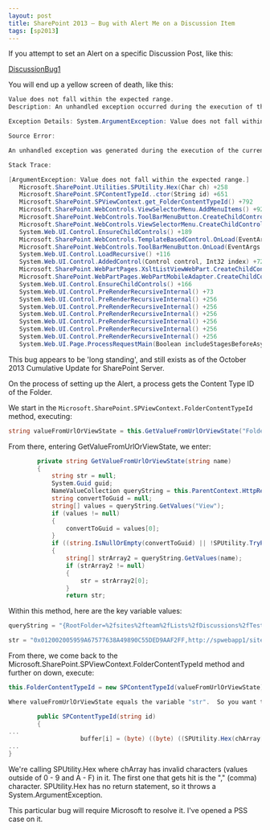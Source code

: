 ```yaml
---
layout: post
title: SharePoint 2013 – Bug with Alert Me on a Discussion Item
tags: [sp2013]
---
```


If you attempt to set an Alert on a specific Discussion Post, like this:

[DiscussionBug1](/assets/images/2013/11/DiscussionBug1.png)

You will end up a yellow screen of death, like this:

```csharp
Value does not fall within the expected range. 
Description: An unhandled exception occurred during the execution of the current web request. Please review the stack trace for more information about the error and where it originated in the code. 

Exception Details: System.ArgumentException: Value does not fall within the expected range.

Source Error: 

An unhandled exception was generated during the execution of the current web request. Information regarding the origin and location of the exception can be identified using the exception stack trace below.  

Stack Trace: 

[ArgumentException: Value does not fall within the expected range.]
   Microsoft.SharePoint.Utilities.SPUtility.Hex(Char ch) +258
   Microsoft.SharePoint.SPContentTypeId..ctor(String id) +651
   Microsoft.SharePoint.SPViewContext.get_FolderContentTypeId() +792
   Microsoft.SharePoint.WebControls.ViewSelectorMenu.AddMenuItems() +927
   Microsoft.SharePoint.WebControls.ToolBarMenuButton.CreateChildControls() +1144
   Microsoft.SharePoint.WebControls.ViewSelectorMenu.CreateChildControls() +1427
   System.Web.UI.Control.EnsureChildControls() +189
   Microsoft.SharePoint.WebControls.TemplateBasedControl.OnLoad(EventArgs e) +99
   Microsoft.SharePoint.WebControls.ToolBarMenuButton.OnLoad(EventArgs e) +76
   System.Web.UI.Control.LoadRecursive() +116
   System.Web.UI.Control.AddedControl(Control control, Int32 index) +729
   Microsoft.SharePoint.WebPartPages.XsltListViewWebPart.CreateChildControls() +7384
   Microsoft.SharePoint.WebPartPages.WebPartMobileAdapter.CreateChildControls() +112
   System.Web.UI.Control.EnsureChildControls() +166
   System.Web.UI.Control.PreRenderRecursiveInternal() +73
   System.Web.UI.Control.PreRenderRecursiveInternal() +256
   System.Web.UI.Control.PreRenderRecursiveInternal() +256
   System.Web.UI.Control.PreRenderRecursiveInternal() +256
   System.Web.UI.Control.PreRenderRecursiveInternal() +256
   System.Web.UI.Control.PreRenderRecursiveInternal() +256
   System.Web.UI.Control.PreRenderRecursiveInternal() +256
   System.Web.UI.Page.ProcessRequestMain(Boolean includeStagesBeforeAsyncPoint, Boolean includeStagesAfterAsyncPoint) +4048
```

This bug appears to be 'long standing', and still exists as of the October 2013 Cumulative Update for SharePoint Server.

On the process of setting up the Alert, a process gets the Content Type ID of the Folder.

We start in the `Microsoft.SharePoint.SPViewContext.FolderContentTypeId` method, executing:

```csharp
string valueFromUrlOrViewState = this.GetValueFromUrlOrViewState("FolderCTID");
```

From there, entering GetValueFromUrlOrViewState, we enter:

```csharp
        private string GetValueFromUrlOrViewState(string name)
        {
            string str = null;
            System.Guid guid;
            NameValueCollection queryString = this.ParentContext.HttpRequestContext.Request.QueryString;
            string convertToGuid = null;
            string[] values = queryString.GetValues("View");
            if (values != null)
            {
                convertToGuid = values[0];
            }
            if ((string.IsNullOrEmpty(convertToGuid) || !SPUtility.TryParseGuid(convertToGuid, out guid)) || this.ViewId.Equals(guid))
            {
                string[] strArray2 = queryString.GetValues(name);
                if (strArray2 != null)
                {
                    str = strArray2[0];
                }
                return str;
```

Within this method, here are the key variable values:

```csharp
queryString = "{RootFolder=%2fsites%2fteam%2fLists%2fDiscussions%2fTest&FolderCTID=0x012002005959A67577638A49890C55DED9AAF2FF%2chttp%3a%2f%2fspwebapp1%2fsites%2fteam%2fLists%2fDiscussions%2fFlat.aspx%3fRootFolder%3d%2fsites%2fteam%2fLists%2fDiscussions%2fTest&FolderCTID=0x012002005959A67577638A49890C55DED9AAF2FF}"

str = "0x012002005959A67577638A49890C55DED9AAF2FF,http://spwebapp1/sites/team/Lists/Discussions/Flat.aspx?RootFolder=/sites/team/Lists/Discussions/Test"
```

From there, we come back to the Microsoft.SharePoint.SPViewContext.FolderContentTypeId method and further on down, execute:

```csharp
this.FolderContentTypeId = new SPContentTypeId(valueFromUrlOrViewState);

Where valueFromUrlOrViewState equals the variable "str".  So you want to generate a new SPContentTypeID object with a hex string and a URL.  This is where things "go wrong".

        public SPContentTypeId(string id)
        {
...
                    buffer[i] = (byte) ((byte) ((SPUtility.Hex(chArray[index]) << 4) | SPUtility.Hex(chArray[index + 1])));
...
}
```

We're calling SPUtility.Hex where chArray has invalid characters (values outside of 0 - 9 and A - F) in it.  The first one that gets hit is the "," (comma) character.  SPUtility.Hex has no return statement, so it throws a System.ArgumentException.

This particular bug will require Microsoft to resolve it.  I've opened a PSS case on it.